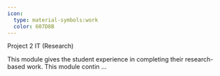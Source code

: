 ```yaml
---
icon:
  type: material-symbols:work
  color: 607D8B
---
```


Project 2 IT (Research)

This module gives the student experience in completing their research-based work. This module contin ... 
